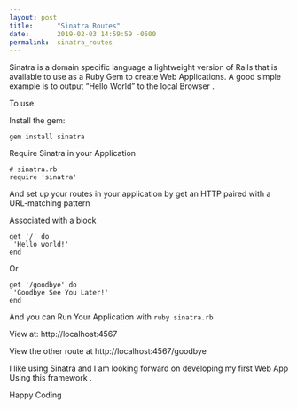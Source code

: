 ```yaml
---
layout: post
title:      "Sinatra Routes"
date:       2019-02-03 14:59:59 -0500
permalink:  sinatra_routes
---
```







Sinatra is a domain specific language a lightweight version of Rails that is available to use as a Ruby Gem to create Web Applications. A good simple example  is to output “Hello World” to the local Browser .


To use


Install the gem:

`gem install sinatra`



Require Sinatra in your Application


```
# sinatra.rb
require 'sinatra'
```



And set up your routes in your application by  get an HTTP paired with a URL-matching pattern

Associated with a block


```
get '/' do
 'Hello world!'
end
```


Or


```
get '/goodbye' do
 'Goodbye See You Later!'
end
```



And you can Run Your Application with
`ruby sinatra.rb`


View at: http://localhost:4567


View the other route at http://localhost:4567/goodbye


I like using Sinatra and I am  looking forward on developing my first Web App Using this framework .

Happy Coding









